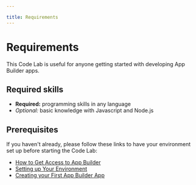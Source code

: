 ```yaml
---

title: Requirements
---
```


# Requirements

This Code Lab is useful for anyone getting started with developing App Builder apps.

## Required skills

* **Required:** programming skills in any language
* *Optional:* basic knowledge with Javascript and Node.js

## Prerequisites

If you haven't already, please follow these links to have your environment set up before starting the Code Lab:

* [How to Get Access to App Builder](../../overview/getting_access.md)
* [Setting up Your Environment](../../getting_started/index.md)
* [Creating your First App Builder App](../../getting_started/first_app.md)
